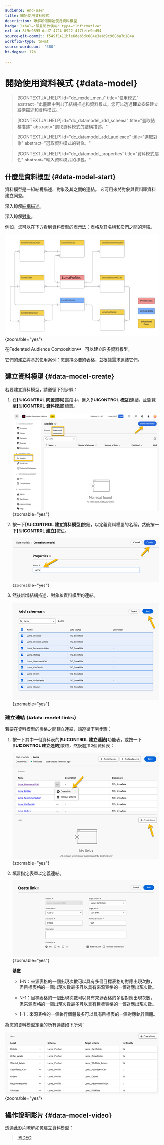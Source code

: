 ```yaml
---
audience: end-user
title: 開始使用資料模式
description: 瞭解如何開始使用資料模型
badge: label="限量開放使用" type="Informative"
exl-id: 8f9e9895-dcd7-4718-8922-4f7fefe9ed94
source-git-commit: f549f1611bfe6deb6dc684e3a0d9c968ba7c184a
workflow-type: tm+mt
source-wordcount: '380'
ht-degree: 17%

---
```


# 開始使用資料模式 {#data-model}

>[!CONTEXTUALHELP]
>id="dc_model_menu"
>title="使用模式"
>abstract="此畫面中列出了結構描述和資料模式。您可以透過&#x200B;**建立**&#x200B;按鈕建立結構描述和資料模式。"

>[!CONTEXTUALHELP]
>id="dc_datamodel_add_schema"
>title="選取結構描述"
>abstract="選取資料模式的結構描述。"


>[!CONTEXTUALHELP]
>id="dc_datamodel_add_audience"
>title="選取對象"
>abstract="選取資料模式的對象。"

>[!CONTEXTUALHELP]
>id="dc_datamodel_properties"
>title="資料模式屬性"
>abstract="輸入資料模式的標籤。"


## 什麼是資料模型 {#data-model-start}

資料模型是一組結構描述、對象及其之間的連結。 它可用來將對象與資料庫資料建立同盟。

深入瞭解[結構描述](../customer/schemas.md#schema-start)。

深入瞭解[對象](../start/audiences.md)。

例如，您可以在下方看到資料模型的表示法：表格及其名稱和它們之間的連結。

![](assets/datamodel.png){zoomable="yes"}

在Federated Audience Composition中，可以建立許多資料模型。

它們的建立將基於使用案例：您選擇必要的表格，並根據需求連結它們。

## 建立資料模型 {#data-model-create}

若要建立資料模型，請遵循下列步驟：

1. 在&#x200B;**[!UICONTROL 同盟資料]**&#x200B;區段中，進入&#x200B;**[!UICONTROL 模型]**&#x200B;連結，並瀏覽至&#x200B;**[!UICONTROL 資料模型]**&#x200B;標籤。

   ![](assets/datamodel_create.png){zoomable="yes"}

1. 按一下&#x200B;**[!UICONTROL 建立資料模型]**&#x200B;按鈕，以定義資料模型的名稱，然後按一下&#x200B;**[!UICONTROL 建立]**&#x200B;按鈕。

   ![](assets/datamodel_name.png){zoomable="yes"}

1. 然後新增結構描述、對象和資料模型的連結。

   ![](assets/datamodel_schemas.png){zoomable="yes"}

### 建立連結 {#data-model-links}

若要在資料模型的表格之間建立連結，請遵循下列步驟：

1. 按一下其中一個資料表的&#x200B;**[!UICONTROL 建立連結]**&#x200B;功能表，或按一下&#x200B;**[!UICONTROL 建立連結]**&#x200B;按鈕，然後選擇2個資料表：

   ![](assets/datamodel_createlinks.png){zoomable="yes"}

1. 填寫指定表單以定義連結。

   ![](assets/datamodel_link.png){zoomable="yes"}

   **基數**

   * 1-N：來源表格的一個出現次數可以具有多個目標表格的對應出現次數，但目標表格的一個出現次數最多可以具有來源表格的一個對應出現次數。

   * N-1：目標表格的一個出現次數可以具有來源表格的多個對應出現次數，但來源表格的一個出現次數最多可以具有目標表格的一個對應出現次數。

   * 1-1：來源表格的一個執行個體最多可以具有目標表的一個對應執行個體。

為您的資料模型定義的所有連結如下所列：

![](assets/datamodel_alllinks.png){zoomable="yes"}

## 操作說明影片 {#data-model-video}

透過此影片瞭解如何建立資料模型：

>[!VIDEO](https://video.tv.adobe.com/v/3432020)
